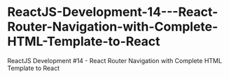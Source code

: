 # ReactJS-Development-14---React-Router-Navigation-with-Complete-HTML-Template-to-React
ReactJS Development #14 - React Router Navigation with Complete HTML Template to React

